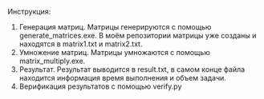 Инструкция:
1) Генерация матриц. Матрицы генерируются с помощью generate_matrices.exe. В моём репозитории матрицы уже созданы и находятся в matrix1.txt и matrix2.txt.
2) Умножение матриц. Матрицы умножаются с помощью matrix_multiply.exe. 
3) Результат. Результат выводится в result.txt, в самом конце файла находится информация время выполнения и объем задачи. 
4) Верификация результатов с помощью verify.py
